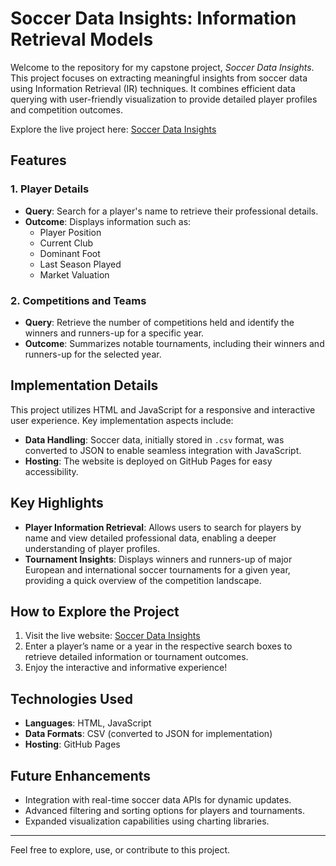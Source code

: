 # Soccer Data Insights: Information Retrieval Models

Welcome to the repository for my capstone project, *Soccer Data Insights*. This project focuses on extracting meaningful insights from soccer data using Information Retrieval (IR) techniques. It combines efficient data querying with user-friendly visualization to provide detailed player profiles and competition outcomes.

Explore the live project here: [Soccer Data Insights](https://msameer10.github.io/capstonepro)

## Features

### 1. Player Details
- **Query**: Search for a player's name to retrieve their professional details.
- **Outcome**: Displays information such as:
  - Player Position
  - Current Club
  - Dominant Foot
  - Last Season Played
  - Market Valuation

### 2. Competitions and Teams
- **Query**: Retrieve the number of competitions held and identify the winners and runners-up for a specific year.
- **Outcome**: Summarizes notable tournaments, including their winners and runners-up for the selected year.

## Implementation Details

This project utilizes HTML and JavaScript for a responsive and interactive user experience. Key implementation aspects include:
- **Data Handling**: Soccer data, initially stored in `.csv` format, was converted to JSON to enable seamless integration with JavaScript.
- **Hosting**: The website is deployed on GitHub Pages for easy accessibility.

## Key Highlights

- **Player Information Retrieval**: Allows users to search for players by name and view detailed professional data, enabling a deeper understanding of player profiles.
- **Tournament Insights**: Displays winners and runners-up of major European and international soccer tournaments for a given year, providing a quick overview of the competition landscape.

## How to Explore the Project

1. Visit the live website: [Soccer Data Insights](https://msameer10.github.io/capstonepro)
2. Enter a player’s name or a year in the respective search boxes to retrieve detailed information or tournament outcomes.
3. Enjoy the interactive and informative experience!

## Technologies Used

- **Languages**: HTML, JavaScript
- **Data Formats**: CSV (converted to JSON for implementation)
- **Hosting**: GitHub Pages

## Future Enhancements

- Integration with real-time soccer data APIs for dynamic updates.
- Advanced filtering and sorting options for players and tournaments.
- Expanded visualization capabilities using charting libraries.

---

Feel free to explore, use, or contribute to this project.
